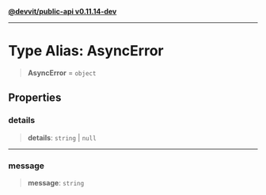 [**@devvit/public-api v0.11.14-dev**](../README.md)

---

# Type Alias: AsyncError

> **AsyncError** = `object`

## Properties

<a id="details"></a>

### details

> **details**: `string` \| `null`

---

<a id="message"></a>

### message

> **message**: `string`
